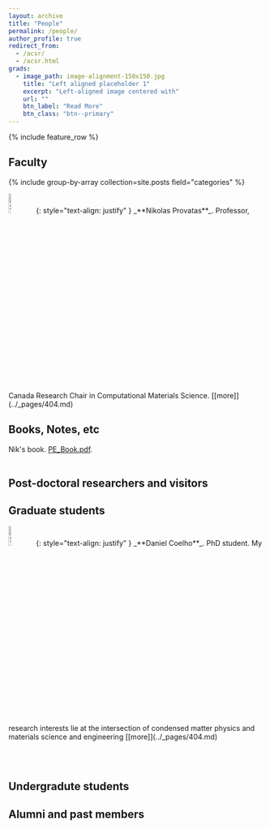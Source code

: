 ```yaml
---
layout: archive
title: "People"
permalink: /people/
author_profile: true
redirect_from: 
  - /acsr/
  - /acsr.html
grads:
  - image_path: image-alignment-150x150.jpg
    title: "Left aligned placeholder 1"
    excerpt: "Left-aligned image centered with"
    url: ""
    btn_label: "Read More"
    btn_class: "btn--primary"
---
```

{% include feature_row %}


## Faculty

{% include group-by-array collection=site.posts field="categories" %}

<!-- <div class="cf"> 
<div class="grid__wrapper">

{% for category in group_names %} -->
  <!-- only research -->
<!--   {% if category contains site.research %}
    {% assign posts = group_items[forloop.index0] %}
    {% for post in posts %}
    {% include archive-single.html type="grid" %}
    {% endfor %}
  {% endif %}
{% endfor %}

</div>
</div> -->

<img src="{{ base_path }}/images/profile_pics/nik.jpg" alt="SH23" style="width:10%;height:auto;">
{: style="text-align: justify" }
_**Nikolas Provatas**_. Professor, Canada Research Chair in Computational Materials Science.
 [[more]](../_pages/404.md)

## Books, Notes, etc
Nik's book. <a href="{{ base_path }}/files/PE_Book.pdf" download="PE_Book.pdf" target="_blank">PE_Book.pdf</a>.
<br>
<br>



## Post-doctoral researchers and visitors

## Graduate students

<img src="{{ base_path }}/images/profile_pics/daniel.jpg" alt="SH23" style="width:10%;height:auto;">
{: style="text-align: justify" }
_**Daniel Coelho**_. PhD student. My research interests lie at the intersection of condensed matter physics and materials science and engineering
 [[more]](../_pages/404.md)

<br><br>


<!-- {% include feature_row id="grads" type="left" %} -->


## Undergradute students

## Alumni and past members
